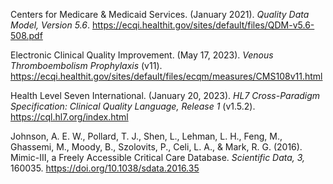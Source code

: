 Centers for Medicare & Medicaid Services. (January 2021). *Quality Data Model, Version 5.6*. https://ecqi.healthit.gov/sites/default/files/QDM-v5.6-508.pdf

Electronic Clinical Quality Improvement. (May 17, 2023). *Venous Thromboembolism Prophylaxis* (v11). https://ecqi.healthit.gov/sites/default/files/ecqm/measures/CMS108v11.html

Health Level Seven International. (January 20, 2023). *HL7 Cross-Paradigm Specification: Clinical Quality Language, Release 1* (v1.5.2). https://cql.hl7.org/index.html

Johnson, A. E. W., Pollard, T. J., Shen, L., Lehman, L. H., Feng, M., Ghassemi, M., Moody, B., Szolovits, P., Celi, L.
A., & Mark, R. G. (2016). Mimic-III, a Freely Accessible Critical Care Database. *Scientific Data, 3,* 160035. https://doi.org/10.1038/sdata.2016.35

